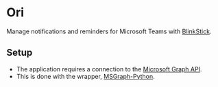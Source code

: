 # Ori
Manage notifications and reminders for Microsoft Teams with [BlinkStick](https://www.blinkstick.com).

## Setup
- The application requires a connection to the [Microsoft Graph API](https://developer.microsoft.com/en-us/graph).
- This is done with the wrapper, [MSGraph-Python](https://github.com/Ztkent/msgraph-python).
